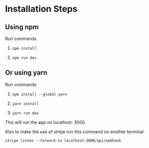 # Installation Steps



## Using npm

Run commands

1) ```npm install```


2) ```npm run dev```


## Or using yarn

Run commands 

1) ```npm install --global yarn```

2) ```yarn install```

3) ```yarn run dev```

This will run the app on localhost: 3000.

Also to make the use of stripe run this command on another terminal: 

```stripe listen --forward-to localhost:3000/api/webhook```



